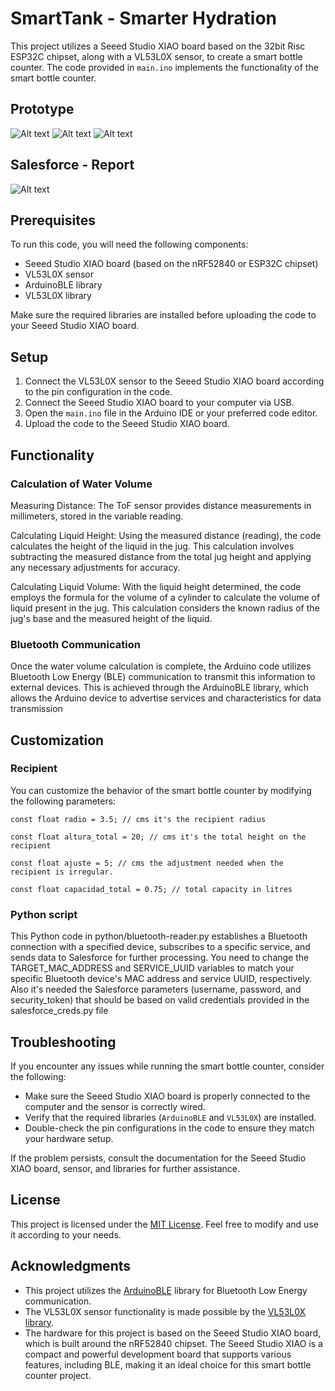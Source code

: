 # SmartTank - Smarter Hydration

This project utilizes a Seeed Studio XIAO board based on the 32bit Risc ESP32C chipset, along with a VL53L0X sensor, to create a smart bottle counter. The code provided in `main.ino` implements the functionality of the smart bottle counter.

## Prototype
![Alt text](https://github.com/krukmat/SmartBott/blob/891acec7f37bfd816daf892cae49eb40f58c4b02/images/4.jpg "First prototype")
![Alt text](https://github.com/krukmat/SmartBott/blob/891acec7f37bfd816daf892cae49eb40f58c4b02/images/5.jpg "Sensor")
![Alt text](https://github.com/krukmat/SmartBott/blob/891acec7f37bfd816daf892cae49eb40f58c4b02/images/7.jpg "Sensor")

## Salesforce - Report
![Alt text](https://github.com/krukmat/SmartBott/blob/891acec7f37bfd816daf892cae49eb40f58c4b02/images/salesforce-1.jpg "Home")



## Prerequisites

To run this code, you will need the following components:

- Seeed Studio XIAO board (based on the nRF52840 or ESP32C chipset)
- VL53L0X sensor
- ArduinoBLE library
- VL53L0X library

Make sure the required libraries are installed before uploading the code to your Seeed Studio XIAO board.

## Setup

1. Connect the VL53L0X sensor to the Seeed Studio XIAO board according to the pin configuration in the code.
2. Connect the Seeed Studio XIAO board to your computer via USB.
3. Open the `main.ino` file in the Arduino IDE or your preferred code editor.
4. Upload the code to the Seeed Studio XIAO board.

## Functionality

### Calculation of Water Volume
Measuring Distance: The ToF sensor provides distance measurements in millimeters, stored in the variable reading.

Calculating Liquid Height: Using the measured distance (reading), the code calculates the height of the liquid in the jug. This calculation involves subtracting the measured distance from the total jug height and applying any necessary adjustments for accuracy.

Calculating Liquid Volume: With the liquid height determined, the code employs the formula for the volume of a cylinder to calculate the volume of liquid present in the jug. This calculation considers the known radius of the jug's base and the measured height of the liquid.

### Bluetooth Communication
Once the water volume calculation is complete, the Arduino code utilizes Bluetooth Low Energy (BLE) communication to transmit this information to external devices. This is achieved through the ArduinoBLE library, which allows the Arduino device to advertise services and characteristics for data transmission

## Customization

### Recipient
You can customize the behavior of the smart bottle counter by modifying the following parameters:

```
const float radio = 3.5; // cms it's the recipient radius

const float altura_total = 20; // cms it's the total height on the recipient

const float ajuste = 5; // cms the adjustment needed when the recipient is irregular. 

const float capacidad_total = 0.75; // total capacity in litres

```

### Python script
This Python code in python/bluetooth-reader.py establishes a Bluetooth connection with a specified device, subscribes to a specific service, and sends data to Salesforce for further processing. You need to change the TARGET_MAC_ADDRESS and SERVICE_UUID variables to match your specific Bluetooth device's MAC address and service UUID, respectively.
Also it's needed the Salesforce parameters (username, password, and security_token) that should be based on valid  credentials provided in the salesforce_creds.py file

## Troubleshooting

If you encounter any issues while running the smart bottle counter, consider the following:

- Make sure the Seeed Studio XIAO board is properly connected to the computer and the sensor is correctly wired.
- Verify that the required libraries (`ArduinoBLE` and `VL53L0X`) are installed.
- Double-check the pin configurations in the code to ensure they match your hardware setup.

If the problem persists, consult the documentation for the Seeed Studio XIAO board, sensor, and libraries for further assistance.

## License

This project is licensed under the [MIT License](LICENSE). Feel free to modify and use it according to your needs.

## Acknowledgments

- This project utilizes the [ArduinoBLE](https://www.arduino.cc/en/Reference/ArduinoBLE) library for Bluetooth Low Energy communication.
- The VL53L0X sensor functionality is made possible by the [VL53L0X library](https://github.com/pololu/vl53l0x-arduino).
- The hardware for this project is based on the Seeed Studio XIAO board, which is built around the nRF52840 chipset. The Seeed Studio XIAO is a compact and powerful development board that supports various features, including BLE, making it an ideal choice for this smart bottle counter project.
